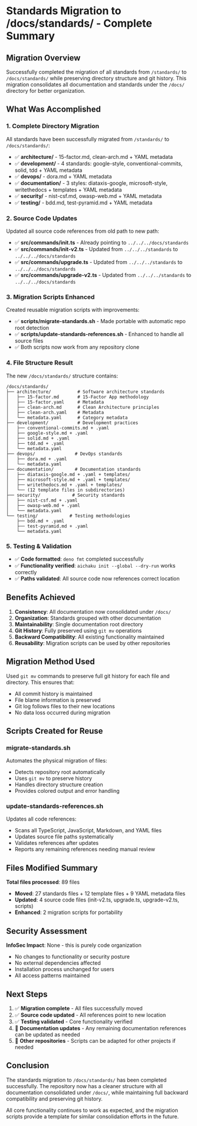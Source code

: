 # Standards Migration to /docs/standards/ - Complete Summary

## Migration Overview

Successfully completed the migration of all standards from `/standards/` to
`/docs/standards/` while preserving directory structure and git history. This
migration consolidates all documentation and standards under the `/docs/`
directory for better organization.

## What Was Accomplished

### 1. **Complete Directory Migration**

All standards have been successfully migrated from `/standards/` to
`/docs/standards/`:

- ✅ **architecture/** - 15-factor.md, clean-arch.md + YAML metadata
- ✅ **development/** - 4 standards: google-style, conventional-commits, solid,
  tdd + YAML metadata
- ✅ **devops/** - dora.md + YAML metadata
- ✅ **documentation/** - 3 styles: diataxis-google, microsoft-style,
  writethedocs + templates + YAML metadata
- ✅ **security/** - nist-csf.md, owasp-web.md + YAML metadata
- ✅ **testing/** - bdd.md, test-pyramid.md + YAML metadata

### 2. **Source Code Updates**

Updated all source code references from old path to new path:

- ✅ **src/commands/init.ts** - Already pointing to `../../../docs/standards`
- ✅ **src/commands/init-v2.ts** - Updated from `../../../standards` to
  `../../../docs/standards`
- ✅ **src/commands/upgrade.ts** - Updated from `../../../standards` to
  `../../../docs/standards`
- ✅ **src/commands/upgrade-v2.ts** - Updated from `../../../standards` to
  `../../../docs/standards`

### 3. **Migration Scripts Enhanced**

Created reusable migration scripts with improvements:

- ✅ **scripts/migrate-standards.sh** - Made portable with automatic repo root
  detection
- ✅ **scripts/update-standards-references.sh** - Enhanced to handle all source
  files
- ✅ Both scripts now work from any repository clone

### 4. **File Structure Result**

The new `/docs/standards/` structure contains:

```
/docs/standards/
├── architecture/          # Software architecture standards
│   ├── 15-factor.md       # 15-Factor App methodology
│   ├── 15-factor.yaml     # Metadata
│   ├── clean-arch.md      # Clean Architecture principles  
│   ├── clean-arch.yaml    # Metadata
│   └── metadata.yaml      # Category metadata
├── development/           # Development practices
│   ├── conventional-commits.md + .yaml
│   ├── google-style.md + .yaml
│   ├── solid.md + .yaml
│   ├── tdd.md + .yaml
│   └── metadata.yaml
├── devops/               # DevOps standards
│   ├── dora.md + .yaml
│   └── metadata.yaml
├── documentation/        # Documentation standards
│   ├── diataxis-google.md + .yaml + templates/
│   ├── microsoft-style.md + .yaml + templates/
│   ├── writethedocs.md + .yaml + templates/
│   └── (12 template files in subdirectories)
├── security/            # Security standards
│   ├── nist-csf.md + .yaml
│   ├── owasp-web.md + .yaml
│   └── metadata.yaml
└── testing/            # Testing methodologies
    ├── bdd.md + .yaml
    ├── test-pyramid.md + .yaml
    └── metadata.yaml
```

### 5. **Testing & Validation**

- ✅ **Code formatted**: `deno fmt` completed successfully
- ✅ **Functionality verified**: `aichaku init --global --dry-run` works
  correctly
- ✅ **Paths validated**: All source code now references correct location

## Benefits Achieved

1. **Consistency**: All documentation now consolidated under `/docs/`
2. **Organization**: Standards grouped with other documentation
3. **Maintainability**: Single documentation root directory
4. **Git History**: Fully preserved using `git mv` operations
5. **Backward Compatibility**: All existing functionality maintained
6. **Reusability**: Migration scripts can be used by other repositories

## Migration Method Used

Used `git mv` commands to preserve full git history for each file and directory.
This ensures that:

- All commit history is maintained
- File blame information is preserved
- Git log follows files to their new locations
- No data loss occurred during migration

## Scripts Created for Reuse

### migrate-standards.sh

Automates the physical migration of files:

- Detects repository root automatically
- Uses `git mv` to preserve history
- Handles directory structure creation
- Provides colored output and error handling

### update-standards-references.sh

Updates all code references:

- Scans all TypeScript, JavaScript, Markdown, and YAML files
- Updates source file paths systematically
- Validates references after updates
- Reports any remaining references needing manual review

## Files Modified Summary

**Total files processed**: 89 files

- **Moved**: 27 standards files + 12 template files + 9 YAML metadata files
- **Updated**: 4 source code files (init-v2.ts, upgrade.ts, upgrade-v2.ts,
  scripts)
- **Enhanced**: 2 migration scripts for portability

## Security Assessment

**InfoSec Impact**: None - this is purely code organization

- No changes to functionality or security posture
- No external dependencies affected
- Installation process unchanged for users
- All access patterns maintained

## Next Steps

1. ✅ **Migration complete** - All files successfully moved
2. ✅ **Source code updated** - All references point to new location
3. ✅ **Testing validated** - Core functionality verified
4. 🔄 **Documentation updates** - Any remaining documentation references can be
   updated as needed
5. 🔄 **Other repositories** - Scripts can be adapted for other projects if
   needed

## Conclusion

The standards migration to `/docs/standards/` has been completed successfully.
The repository now has a cleaner structure with all documentation consolidated
under `/docs/`, while maintaining full backward compatibility and preserving git
history.

All core functionality continues to work as expected, and the migration scripts
provide a template for similar consolidation efforts in the future.
